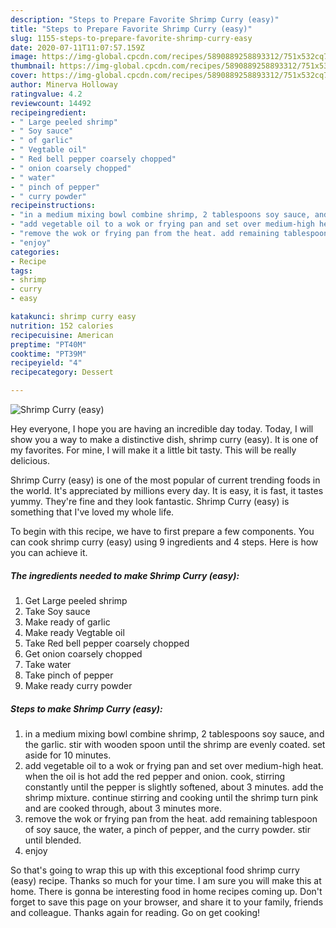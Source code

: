 ```yaml
---
description: "Steps to Prepare Favorite Shrimp Curry (easy)"
title: "Steps to Prepare Favorite Shrimp Curry (easy)"
slug: 1155-steps-to-prepare-favorite-shrimp-curry-easy
date: 2020-07-11T11:07:57.159Z
image: https://img-global.cpcdn.com/recipes/5890889258893312/751x532cq70/shrimp-curry-easy-recipe-main-photo.jpg
thumbnail: https://img-global.cpcdn.com/recipes/5890889258893312/751x532cq70/shrimp-curry-easy-recipe-main-photo.jpg
cover: https://img-global.cpcdn.com/recipes/5890889258893312/751x532cq70/shrimp-curry-easy-recipe-main-photo.jpg
author: Minerva Holloway
ratingvalue: 4.2
reviewcount: 14492
recipeingredient:
- " Large peeled shrimp"
- " Soy sauce"
- " of garlic"
- " Vegtable oil"
- " Red bell pepper coarsely chopped"
- " onion coarsely chopped"
- " water"
- " pinch of pepper"
- " curry powder"
recipeinstructions:
- "in a medium mixing bowl combine shrimp, 2 tablespoons soy sauce, and the garlic. stir with wooden spoon until the shrimp are evenly coated. set aside for 10 minutes."
- "add vegetable oil to a wok or frying pan and set over medium-high heat. when the oil is hot add the red pepper and onion. cook, stirring constantly until the pepper is slightly softened, about 3 minutes. add the shrimp mixture. continue stirring and cooking until the shrimp turn pink and are cooked through, about 3 minutes more."
- "remove the wok or frying pan from the heat. add remaining tablespoon of soy sauce, the water, a pinch of pepper, and the curry powder. stir until blended."
- "enjoy"
categories:
- Recipe
tags:
- shrimp
- curry
- easy

katakunci: shrimp curry easy 
nutrition: 152 calories
recipecuisine: American
preptime: "PT40M"
cooktime: "PT39M"
recipeyield: "4"
recipecategory: Dessert

---
```



![Shrimp Curry (easy)](https://img-global.cpcdn.com/recipes/5890889258893312/751x532cq70/shrimp-curry-easy-recipe-main-photo.jpg)

Hey everyone, I hope you are having an incredible day today. Today, I will show you a way to make a distinctive dish, shrimp curry (easy). It is one of my favorites. For mine, I will make it a little bit tasty. This will be really delicious.



Shrimp Curry (easy) is one of the most popular of current trending foods in the world. It's appreciated by millions every day. It is easy, it is fast, it tastes yummy. They're fine and they look fantastic. Shrimp Curry (easy) is something that I've loved my whole life.


To begin with this recipe, we have to first prepare a few components. You can cook shrimp curry (easy) using 9 ingredients and 4 steps. Here is how you can achieve it.

<!--inarticleads1-->

##### The ingredients needed to make Shrimp Curry (easy):

1. Get  Large peeled shrimp
1. Take  Soy sauce
1. Make ready  of garlic
1. Make ready  Vegtable oil
1. Take  Red bell pepper coarsely chopped
1. Get  onion coarsely chopped
1. Take  water
1. Take  pinch of pepper
1. Make ready  curry powder




<!--inarticleads2-->

##### Steps to make Shrimp Curry (easy):

1. in a medium mixing bowl combine shrimp, 2 tablespoons soy sauce, and the garlic. stir with wooden spoon until the shrimp are evenly coated. set aside for 10 minutes.
1. add vegetable oil to a wok or frying pan and set over medium-high heat. when the oil is hot add the red pepper and onion. cook, stirring constantly until the pepper is slightly softened, about 3 minutes. add the shrimp mixture. continue stirring and cooking until the shrimp turn pink and are cooked through, about 3 minutes more.
1. remove the wok or frying pan from the heat. add remaining tablespoon of soy sauce, the water, a pinch of pepper, and the curry powder. stir until blended.
1. enjoy




So that's going to wrap this up with this exceptional food shrimp curry (easy) recipe. Thanks so much for your time. I am sure you will make this at home. There is gonna be interesting food in home recipes coming up. Don't forget to save this page on your browser, and share it to your family, friends and colleague. Thanks again for reading. Go on get cooking!
